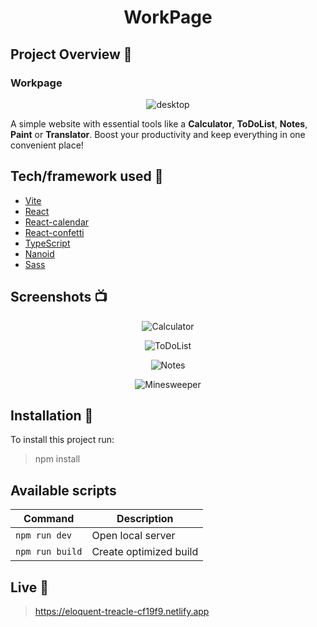 <h1 align="center">WorkPage</h1>

## Project Overview :tada:
<h3>Workpage</h3> 
<p align="center">
     <img src="https://github.com/LeQu15/WorkPage/assets/78439105/806657bb-d380-4c13-a6d7-8461dbe2b342" alt="desktop">
</p>
A simple website with essential tools like a <b>Calculator</b>, <b>ToDoList</b>, <b>Notes</b>, <b>Paint</b> or <b>Translator</b>. Boost your productivity and keep everything in one convenient place!

## Tech/framework used :wrench:
* [Vite](https://github.com/vitejs/vite)
* [React](https://github.com/facebook/react)
* [React-calendar](https://github.com/wojtekmaj/react-calendar)
* [React-confetti](https://github.com/alampros/react-confetti)
* [TypeScript](https://github.com/microsoft/TypeScript)
* [Nanoid](https://github.com/ai/nanoid)             
* [Sass](https://github.com/sass/sass)

## Screenshots :tv:

<p align="center">
    <img src="https://github.com/LeQu15/WorkPage/assets/78439105/6db9b06d-1e30-4d89-901c-a2efad0ef106" alt="Calculator">
</p>

<p align="center">
    <img src="https://github.com/LeQu15/WorkPage/assets/78439105/64ce03d1-e384-493b-9a2a-cdb9082f3899" alt="ToDoList">
</p>

<p align="center">
    <img src="https://github.com/LeQu15/WorkPage/assets/78439105/fc8e6560-41dc-4f63-9d1c-1f4ce484b41a" alt="Notes">
</p>

<p align="center">
    <img src="https://github.com/LeQu15/WorkPage/assets/78439105/f1b5f303-7b80-4bd7-a6a7-75534f44851e" alt="Minesweeper">
</p>

## Installation :floppy_disk:
To install this project run:
> npm install
## Available scripts

| Command                   | Description                   |
| ------------------------- | ----------------------------- |
| `npm run dev`           | Open local server             |
| `npm run build`           | Create optimized build        |

## Live :round_pushpin:
> https://eloquent-treacle-cf19f9.netlify.app
